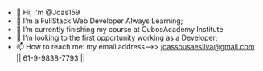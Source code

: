 - 👋 Hi, I’m @Joas159
- 👀 I’m a FullStack Web Developer Always Learning;
- 🌱 I’m currently finishing my course at CubosAcademy Institute
- 💞️ I’m looking to the first opportunity working as a Developer;
- 📫 How to reach me: my email address-->> joassousaesilva@gmail.com || 61-9-9838-7793 ||

<!---
Joas159/Joas159 is a ✨ special ✨ repository because its `README.md` (this file) appears on your GitHub profile.
You can click the Preview link to take a look at your changes.
--->
